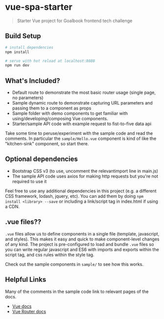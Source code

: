 # vue-spa-starter

> Starter Vue project for Goalbook frontend tech challenge

## Build Setup

``` bash
# install dependencies
npm install

# serve with hot reload at localhost:8080
npm run dev
```

## What's Included?
- Default route to demonstrate the most basic router usage (single page, no parameters)
- Sample dynamic route to demonstrate capturing URL parameters and passing them to a component as props
- Sample folder with demo components to get familiar with using/developing/composing Vue components.
- Starter/sample API code with example request to fist-to-five data api

Take some time to peruse/experiment with the sample code and read the comments. In particular the `sample/Hello.vue` component is kind of like the "kitchen-sink" component, so start there.

## Optional dependencies
- Bootstrap CSS v3 (to use, uncomment the relevantimport line in main.js)
- The sample API code uses axios for making http requests but you're not required to use it

Feel free to use any additional dependencies in this project (e.g. a different CSS framework, lodash, jquery, etc). You can add them by doing `npm install <library> --save` or including a link/script tag in index.html if using a CDN.

## .vue files??
`.vue` files allow us to define components in a single file (template, javascript, and styles). This makes it easy and quick to make component-level changes of any kind. The project is pre-configured to load and bundle `.vue` files so you can write regular javascript and ES6 with imports and exports within the script tag, and css rules within the style tag.

Check out the sample components in `sample/` to see how this works.

## Helpful Links
Many of the comments in the sample code link to relevant pages of the docs.

- [Vue docs](https://vuejs.org/v2/guide/)
- [Vue Router docs](http://router.vuejs.org/en/)
